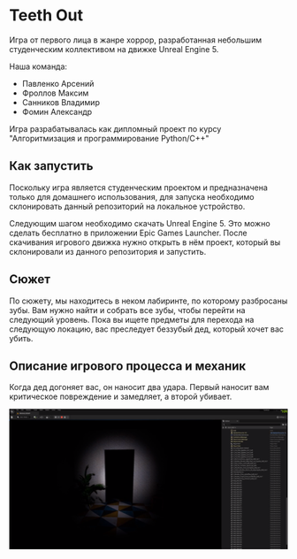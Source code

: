 # Teeth Out
Игра от первого лица в жанре хоррор, разработанная небольшим студенческим коллективом на движке Unreal Engine 5.

Наша команда:
- Павленко Арсений
- Фроллов Максим
- Санников Владимир
- Фомин Александр

Игра разрабатывалась как дипломный проект по курсу "Алгоритмизация и программирование Python/C++"

## Как запустить

Поскольку игра является студенческим проектом и предназначена только для домашнего использования, для запуска необходимо склонировать данный репозиторий на локальное устройство.

Следующим шагом необходимо скачать Unreal Engine 5. Это можно сделать бесплатно в приложении Epic Games Launcher. После скачивания игрового движка нужно открыть в нём проект, который вы склонировали из данного репозитория и запустить.

## Сюжет

По сюжету, мы находитесь в неком лабиринте, по которому разбросаны зубы. Вам нужно найти и собрать все зубы, чтобы перейти на следующий уровень. Пока вы ищете предметы для перехода на следующую локацию, вас преследует беззубый дед, который хочет вас убить. 

## Описание игрового процесса и механик

Когда дед догоняет вас, он наносит два удара. Первый наносит вам критическое повреждение и замедляет, а второй убивает. 

<img src="teethout.png">
